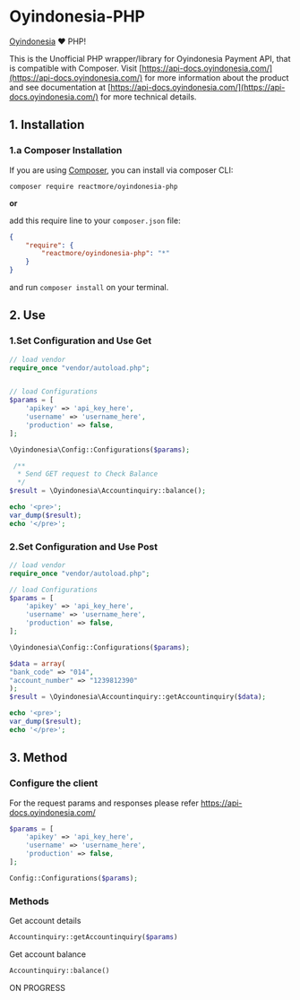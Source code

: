 Oyindonesia-PHP
===============


[Oyindonesia](https://github.com/reactmore) :heart: PHP!

This is the Unofficial PHP wrapper/library for Oyindonesia Payment API, that is compatible with Composer. Visit [https://api-docs.oyindonesia.com/](https://api-docs.oyindonesia.com/) for more information about the product and see documentation at [https://api-docs.oyindonesia.com/](https://api-docs.oyindonesia.com/) for more technical details.

## 1. Installation

### 1.a Composer Installation

If you are using [Composer](https://getcomposer.org), you can install via composer CLI:

```
composer require reactmore/oyindonesia-php
```

**or**

add this require line to your `composer.json` file:

```json
{
    "require": {
        "reactmore/oyindonesia-php": "*"
    }
}
```

and run `composer install` on your terminal.

## 2. Use

### 1.Set Configuration and Use Get

```php
// load vendor 
require_once "vendor/autoload.php";


// load Configurations
$params = [
    'apikey' => 'api_key_here',
    'username' => 'username_here',
    'production' => false,
];

\Oyindonesia\Config::Configurations($params);

 /**
  * Send GET request to Check Balance
  */
$result = \Oyindonesia\Accountinquiry::balance();

echo '<pre>';
var_dump($result);
echo '</pre>';
```
### 2.Set Configuration and Use Post
```php
// load vendor 
require_once "vendor/autoload.php";

// load Configurations
$params = [
    'apikey' => 'api_key_here',
    'username' => 'username_here',
    'production' => false,
];

\Oyindonesia\Config::Configurations($params);

$data = array(
"bank_code" => "014",
"account_number" => "1239812390"
);
$result = \Oyindonesia\Accountinquiry::getAccountinquiry($data);

echo '<pre>';
var_dump($result);
echo '</pre>';
```

## 3. Method

### Configure the client
For the request params and responses please refer https://api-docs.oyindonesia.com/

```php
$params = [
    'apikey' => 'api_key_here',
    'username' => 'username_here',
    'production' => false,
];

Config::Configurations($params);
```

### Methods

Get account details
```php
Accountinquiry::getAccountinquiry($params)
```
Get account balance
```php
Accountinquiry::balance()
```
ON PROGRESS